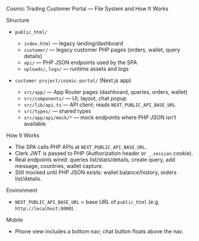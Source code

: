 Cosmic Trading Customer Portal — File System and How It Works

Structure
- `public_html/`
  - `index.html` — legacy landing/dashboard
  - `customer/` — legacy customer PHP pages (orders, wallet, query details)
  - `api/` — PHP JSON endpoints used by the SPA
  - `uploads/`, `logs/` — runtime assets and logs

- `customer project/cosmic-portal/` (Next.js app)
  - `src/app/` — App Router pages (dashboard, queries, orders, wallet)
  - `src/components/` — UI, layout, chat popup
  - `src/lib/api.ts` — API client; reads `NEXT_PUBLIC_API_BASE_URL`
  - `src/types/` — shared types
  - `src/app/api/mock/*` — mock endpoints where PHP JSON isn’t available

How It Works
- The SPA calls PHP APIs at `NEXT_PUBLIC_API_BASE_URL`.
- Clerk JWT is passed to PHP (Authorization header or `__session` cookie).
- Real endpoints wired: queries list/stats/details, create query, add message, countries, wallet capture.
- Still mocked until PHP JSON exists: wallet balance/history, orders list/details.

Environment
- `NEXT_PUBLIC_API_BASE_URL` = base URL of `public_html` (e.g. `http://localhost:8000`).

Mobile
- Phone view includes a bottom nav; chat button floats above the nav.

